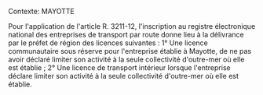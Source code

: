 Contexte: MAYOTTE

Pour l'application de l'article R. 3211-12, l'inscription au registre électronique national des entreprises de transport par route donne lieu à la délivrance par le préfet de région des licences suivantes : 1° Une licence communautaire sous réserve pour l'entreprise établie à Mayotte, de ne pas avoir déclaré limiter son activité à la seule collectivité d'outre-mer où elle est établie ; 2° Une licence de transport intérieur lorsque l'entreprise déclare limiter son activité à la seule collectivité d'outre-mer où elle est établie.
